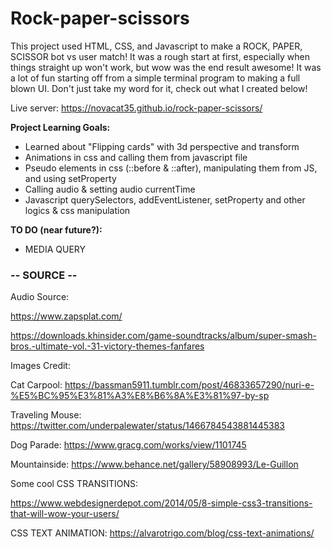# Rock-paper-scissors

This project used HTML, CSS, and Javascript to make a ROCK, PAPER, SCISSOR bot vs user match! It was a rough start at first, especially when things straight up won't work, but wow was the end result awesome! It was a lot of fun starting off from a simple terminal program to making a full blown UI. Don't just take my word for it, check out what I created below!

Live server: 
https://novacat35.github.io/rock-paper-scissors/

**Project Learning Goals:**
- Learned about "Flipping cards" with 3d perspective and transform
- Animations in css and calling them from javascript file 
- Pseudo elements in css (::before & ::after), manipulating them from JS, and using setProperty
- Calling audio & setting audio currentTime
- Javascript querySelectors, addEventListener, setProperty and other logics & css manipulation

**TO DO (near future?):**
- MEDIA QUERY

### -- SOURCE -- 

Audio Source:

https://www.zapsplat.com/

https://downloads.khinsider.com/game-soundtracks/album/super-smash-bros.-ultimate-vol.-31-victory-themes-fanfares

Images Credit:

Cat Carpool: https://bassman5911.tumblr.com/post/46833657290/nuri-e-%E5%BC%95%E3%81%A3%E8%B6%8A%E3%81%97-by-sp

Traveling Mouse: https://twitter.com/underpalewater/status/1466784543881445383

Dog Parade: https://www.gracg.com/works/view/1101745

Mountainside: https://www.behance.net/gallery/58908993/Le-Guillon

Some cool CSS TRANSITIONS:

https://www.webdesignerdepot.com/2014/05/8-simple-css3-transitions-that-will-wow-your-users/

CSS TEXT ANIMATION:
https://alvarotrigo.com/blog/css-text-animations/
